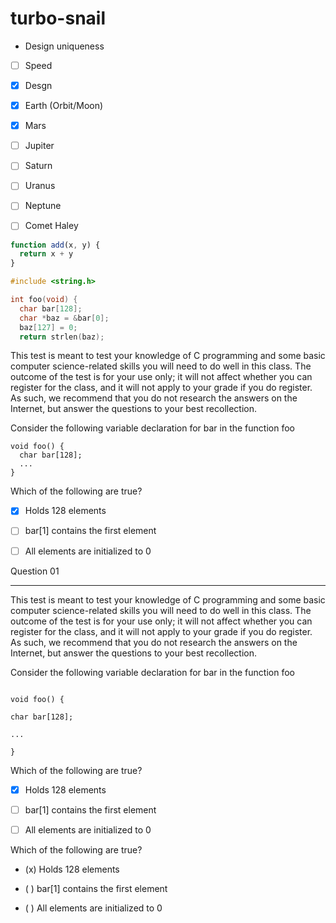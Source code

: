 # turbo-snail
* Design uniqueness  
- [ ] Speed
- [x] Desgn
- [x] Earth (Orbit/Moon)
- [x] Mars
- [ ] Jupiter
- [ ] Saturn
- [ ] Uranus
- [ ] Neptune
- [ ] Comet Haley



```javascript {.line-numbers}
function add(x, y) {
  return x + y
}
```

```c
#include <string.h>

int foo(void) {
  char bar[128];
  char *baz = &bar[0];
  baz[127] = 0;
  return strlen(baz);
```

This test is meant to test your knowledge of C programming and some basic computer science-related skills you will need to do well in this class. The outcome of the test is for your use only; it will not affect whether you can register for the class, and it will not apply to your grade if you do register. As such, we recommend that you do not research the answers on the Internet, but answer the questions to your best recollection.

Consider the following variable declaration for bar in the function foo

```
void foo() {
  char bar[128];
  ...
}
```

Which of the following are true?
- [x] Holds 128 elements
- [ ] bar[1] contains the first element
- [ ] All elements are initialized to 0


Question 01

-----------

This test is meant to test your knowledge of C programming and some basic computer science-related skills you will need to do well in this class. The outcome of the test is for your use only; it will not affect whether you can register for the class, and it will not apply to your grade if you do register. As such, we recommend that you do not research the answers on the Internet, but answer the questions to your best recollection.

  

Consider the following variable declaration for bar in the function foo

  

```

void foo() {

char bar[128];

...

}

```

  

Which of the following are true?

- [x] Holds 128 elements

- [ ] bar[1] contains the first element

- [ ] All elements are initialized to 0

  

Which of the following are true?

- (x) Holds 128 elements

- ( ) bar[1] contains the first element

- ( ) All elements are initialized to 0

